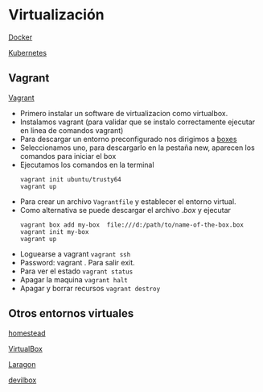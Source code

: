 # Virtualización

[Docker](https://www.docker.com/)


[Kubernetes](https://kubernetes.io/es/)


## Vagrant
[Vagrant](https://developer.hashicorp.com/vagrant/downloads)

- Primero instalar un software de virtualizacion como virtualbox.
- Instalamos vagrant (para validar que se instalo correctamente ejecutar en linea de comandos vagrant)
- Para descargar un entorno preconfigurado nos dirigimos a [boxes](https://app.vagrantup.com/boxes/search?provider=virtualbox)
- Seleccionamos uno, para descargarlo en la pestaña new, aparecen los comandos para iniciar el box
- Ejecutamos los comandos en la terminal
    ```
    vagrant init ubuntu/trusty64
    vagrant up
    ```
- Para crear un archivo `Vagrantfile` y establecer el entorno virtual.
- Como alternativa se puede descargar el archivo _.box_ y ejecutar
    ```
    vagrant box add my-box  file:///d:/path/to/name-of-the-box.box
    vagrant init my-box
    vagrant up
    ```
- Loguearse a vagrant ```vagrant ssh```
- Password: vagrant . Para salir exit.
- Para ver el estado ```vagrant status```
- Apagar la maquina ```vagrant halt```
- Apagar y borrar recursos ```vagrant destroy```


## Otros entornos virtuales

[homestead](https://github.com/laravel/homestead)

[VirtualBox](https://www.virtualbox.org/)

[Laragon](https://laragon.org/download/index.html)

[devilbox](https://github.com/cytopia/devilbox)
